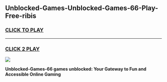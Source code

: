 
## Unblocked-Games-Unblocked-Games-66-Play-Free-ribis
<h3>
<a href="https://premium76.site?title=Unblocked-Games-66&ref=09A">CLICK TO PLAY</a></h3>
<hr>

<h3>
<a href="https://premium76.site?title=Unblocked-Games-66&ref=09A">CLICK 2 PLAY</a>
  
</h3>

<a href="https://premium76.site?title=Unblocked-Games-66&ref=09A"><img src="https://clearcache.store/games.png"></a>


**Unblocked-Games-66 games unblocked: Your Gateway to Fun and Accessible Online Gaming**
